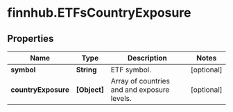 # finnhub.ETFsCountryExposure

## Properties

Name | Type | Description | Notes
------------ | ------------- | ------------- | -------------
**symbol** | **String** | ETF symbol. | [optional] 
**countryExposure** | **[Object]** | Array of countries and and exposure levels. | [optional] 


